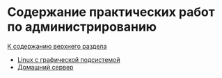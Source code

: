 # Содержание практических работ по администрированию

[К содержанию верхнего раздела](../README.md)

- [Linux с графической подсистемой](desktop/README.md)
- [Домашний сервер](homeserver/README.md)
